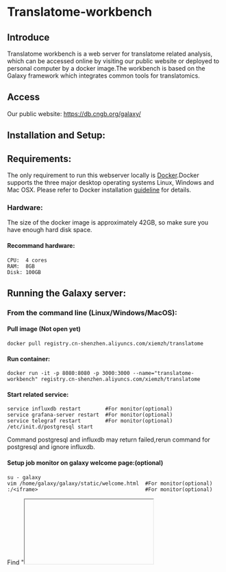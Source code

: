 # Translatome-workbench

## Introduce
Translatome workbench is a web server for translatome related analysis, which can be accessed online by visiting our public website or deployed to personal computer by a docker image.The workbench is based on the Galaxy framework which integrates common tools for translatomics.
## Access
Our public website: https://db.cngb.org/galaxy/
## Installation and Setup:
## Requirements:
The only requirement to run this webserver locally is [Docker](https://docs.docker.com/installation).Docker supports the three major desktop operating systems Linux, Windows and Mac OSX. Please refer to Docker installation [guideline](https://docs.docker.com/installation) for details.
### Hardware:
The size of the docker image is approximately 42GB, so make sure you have enough hard disk space.
#### Recommand hardware:
    CPU:  4 cores
    RAM:  8GB
    Disk: 100GB
## Running the Galaxy server:
### From the command line (Linux/Windows/MacOS):
#### Pull image (Not open yet)

    
    docker pull registry.cn-shenzhen.aliyuncs.com/xiemzh/translatome
    
    
#### Run container:
    docker run -it -p 8080:8080 -p 3000:3000 --name="translatome-workbench" registry.cn-shenzhen.aliyuncs.com/xiemzh/translatome
#### Start related service:
    
    service influxdb restart        #For monitor(optional)
    service grafana-server restart  #For monitor(optional)
    service telegraf restart        #For monitor(optional)
    /etc/init.d/postgresql start
Command postgresql and influxdb may return failed,rerun command for postgresql and ignore influxdb. 
#### Setup job monitor on galaxy welcome page:(optional)
    su - galaxy
    vim /home/galaxy/galaxy/static/welcome.html  #For monitor(optional)
    :/<iframe>                                   #For monitor(optional)
Find "<iframe>" element and set your IP.
#### Start server:
    sh /home/galaxy/galaxy/run.sh
#### Run backend:
    cd /home/galaxy/galaxy && 
    nohup sh run.sh > galaxy.log 2>&1 &
#### User and password
    galaxy admin user: admin@admin.com
    password: admin1234
    The PostgreSQL username: galaxy, password: galaxy, database name: galaxy
For more details,please visit: https://docs.galaxyproject.org/en/latest/admin/config.html
#### Browser access to the server:
    http://YOUR_IP_ADDRESS:8080

